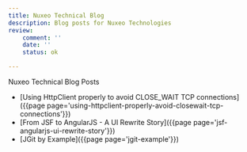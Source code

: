 ```yaml
---
title: Nuxeo Technical Blog
description: Blog posts for Nuxeo Technologies
review:
    comment: ''
    date: ''
    status: ok

---
```


Nuxeo Technical Blog Posts

- [Using HttpClient properly to avoid CLOSE_WAIT TCP connections]({{page page='using-httpclient-properly-avoid-closewait-tcp-connections'}})
- [From JSF to AngularJS - A UI Rewrite Story]({{page page='jsf-angularjs-ui-rewrite-story'}})
- [JGit by Example]({{page page='jgit-example'}})
